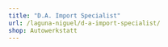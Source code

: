 ```yaml
---
title: "D.A. Import Specialist"
url: /laguna-niguel/d-a-import-specialist/
shop: Autowerkstatt
---
```

